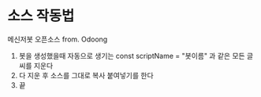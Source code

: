 # 소스 작동법
메신저봇 오픈소스 from. Odoong

1. 봇을 생성했을때 자동으로 생기는 const scriptName = "봇이름" 과 같은 모든 글씨를 지운다
2. 다 지운 후 소스를 그대로 복사 붙여넣기를 한다
3. 끝
